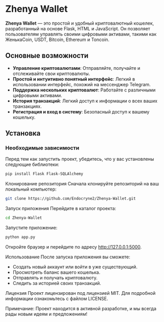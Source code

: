 # Zhenya Wallet

**Zhenya Wallet** — это простой и удобный криптовалютный кошелек, разработанный на основе Flask, HTML и JavaScript. Он позволяет пользователям управлять своими цифровыми активами, такими как ЖенькаCoin, USDT, Bitcoin, Ethereum и Toncoin.

## Основные возможности

- **Управление криптовалютами**: Отправляйте, получайте и отслеживайте свои криптовалюты.
- **Простой и интуитивно понятный интерфейс**: Легкий в использовании интерфейс, похожий на мессенджер Telegram.
- **Поддержка нескольких криптовалют**: Работайте с различными цифровыми активами.
- **История транзакций**: Легкий доступ к информации о всех ваших транзакциях.
- **Регистрация и вход в систему**: Безопасный доступ к вашему кошельку.

## Установка

### Необходимые зависимости

Перед тем как запустить проект, убедитесь, что у вас установлены следующие библиотеки:

```bash
pip install Flask Flask-SQLAlchemy
```
Клонирование репозитория
Сначала клонируйте репозиторий на ваш локальный компьютер:

```bash
git clone https://github.com/Endocryne2/Zhenya-Wallet.git
```
Запуск приложения
Перейдите в каталог проекта:
```bash
cd Zhenya-Wallet
```
Запустите приложение:
```bash
python app.py
```
Откройте браузер и перейдите по адресу http://127.0.0.1:5000.

Использование
После запуска приложения вы сможете:

- Создать новый аккаунт или войти в уже существующий.
- Просмотреть баланс вашего кошелька.
- Отправлять и получать криптовалюту.
- Следить за историей своих транзакций.

Лицензия
Проект лицензирован под лицензией MIT. Для подробной информации ознакомьтесь с файлом LICENSE.

Примечание: Проект находится в активной разработке, и мы всегда рады новым идеям и предложениям!
